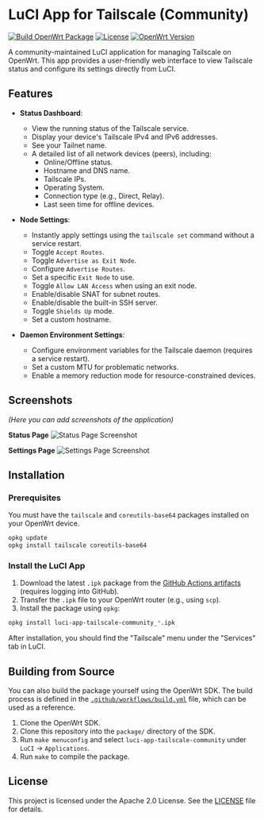 # LuCI App for Tailscale (Community)

[![Build OpenWrt Package](https://github.com/Tokisaki-Galaxy/luci-app-tailscale-community/actions/workflows/build.yml/badge.svg)](https://github.com/Tokisaki-Galaxy/luci-app-tailscale-community/actions/workflows/build.yml)
[![License](https://img.shields.io/badge/License-Apache_2.0-blue.svg)](https://opensource.org/licenses/Apache-2.0)
[![OpenWrt Version](https://img.shields.io/badge/OpenWrt-24.10.3-orange.svg)](https://openwrt.org/)

A community-maintained LuCI application for managing Tailscale on OpenWrt. This app provides a user-friendly web interface to view Tailscale status and configure its settings directly from LuCI.

## Features

- **Status Dashboard**:
  - View the running status of the Tailscale service.
  - Display your device's Tailscale IPv4 and IPv6 addresses.
  - See your Tailnet name.
  - A detailed list of all network devices (peers), including:
    - Online/Offline status.
    - Hostname and DNS name.
    - Tailscale IPs.
    - Operating System.
    - Connection type (e.g., Direct, Relay).
    - Last seen time for offline devices.

- **Node Settings**:
  - Instantly apply settings using the `tailscale set` command without a service restart.
  - Toggle `Accept Routes`.
  - Toggle `Advertise as Exit Node`.
  - Configure `Advertise Routes`.
  - Set a specific `Exit Node` to use.
  - Toggle `Allow LAN Access` when using an exit node.
  - Enable/disable SNAT for subnet routes.
  - Enable/disable the built-in SSH server.
  - Toggle `Shields Up` mode.
  - Set a custom hostname.

- **Daemon Environment Settings**:
  - Configure environment variables for the Tailscale daemon (requires a service restart).
  - Set a custom MTU for problematic networks.
  - Enable a memory reduction mode for resource-constrained devices.

## Screenshots

*(Here you can add screenshots of the application)*

**Status Page**
![Status Page Screenshot](placeholder_status.png)

**Settings Page**
![Settings Page Screenshot](placeholder_settings.png)

## Installation

### Prerequisites

You must have the `tailscale` and `coreutils-base64` packages installed on your OpenWrt device.

```bash
opkg update
opkg install tailscale coreutils-base64
```

### Install the LuCI App

1.  Download the latest `.ipk` package from the [GitHub Actions artifacts](https://github.com/actions) (requires logging into GitHub).
2.  Transfer the `.ipk` file to your OpenWrt router (e.g., using `scp`).
3.  Install the package using `opkg`:

```bash
opkg install luci-app-tailscale-community_*.ipk
```

After installation, you should find the "Tailscale" menu under the "Services" tab in LuCI.

## Building from Source

You can also build the package yourself using the OpenWrt SDK. The build process is defined in the [`.github/workflows/build.yml`](.github/workflows/build.yml) file, which can be used as a reference.

1.  Clone the OpenWrt SDK.
2.  Clone this repository into the `package/` directory of the SDK.
3.  Run `make menuconfig` and select `luci-app-tailscale-community` under `LuCI` -> `Applications`.
4.  Run `make` to compile the package.

## License

This project is licensed under the Apache 2.0 License. See the [LICENSE](LICENSE) file for details.
